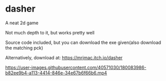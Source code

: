 # dasher

A neat 2d game

Not much depth to it, but works pretty well

Source code included, but you can download the exe given(also download the matching pck)

Alternatively, download at: https://mrjmac.itch.io/dasher

https://user-images.githubusercontent.com/40571030/180083986-b82ee9b4-a113-4414-846e-34e67b6f66b6.mp4

